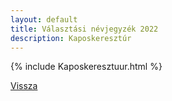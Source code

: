 ```yaml
---
layout: default
title: Választási névjegyzék 2022
description: Kaposkeresztúr
---
```


{% include Kaposkeresztuur.html %}

[Vissza](./)